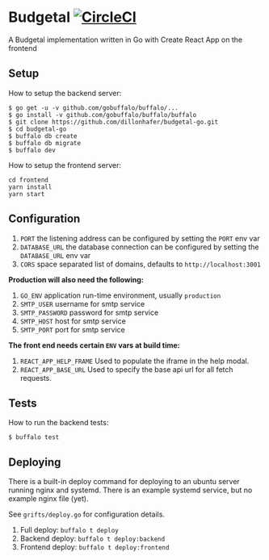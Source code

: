 # Budgetal [![CircleCI](https://img.shields.io/circleci/project/github/dillonhafer/budgetal-go/master.svg?style=flat-square)](https://circleci.com/gh/dillonhafer/budgetal-go)


A Budgetal implementation written in Go with Create React App on the
frontend

## Setup

How to setup the backend server:

```
$ go get -u -v github.com/gobuffalo/buffalo/...
$ go install -v github.com/gobuffalo/buffalo/buffalo
$ git clone https://github.com/dillonhafer/budgetal-go.git
$ cd budgetal-go
$ buffalo db create
$ buffalo db migrate
$ buffalo dev
```

How to setup the frontend server:

```
cd frontend
yarn install
yarn start
```

## Configuration

1. `PORT` the listening address can be configured by setting the `PORT` env var
2. `DATABASE_URL` the database connection can be configured by setting the `DATABASE_URL` env var
3. `CORS` space separated list of domains, defaults to `http://localhost:3001`

**Production will also need the following:**

1. `GO_ENV` application run-time environment, usually `production`
2. `SMTP_USER` username for smtp service
3. `SMTP_PASSWORD` password for smtp service
4. `SMTP_HOST` host for smtp service
5. `SMTP_PORT` port for smtp service

**The front end needs certain `ENV` vars at build time:**

1. `REACT_APP_HELP_FRAME` Used to populate the iframe in the help modal.
2. `REACT_APP_BASE_URL` Used to specify the base api url for all fetch requests.

## Tests

How to run the backend tests:

```
$ buffalo test
```

## Deploying

There is a built-in deploy command for deploying to an ubuntu server running nginx and systemd. There is an example systemd service, but no example nginx file (yet).

See `grifts/deploy.go` for configuration details.

1. Full deploy: `buffalo t deploy`
2. Backend deploy: `buffalo t deploy:backend`
3. Frontend deploy: `buffalo t deploy:frontend`